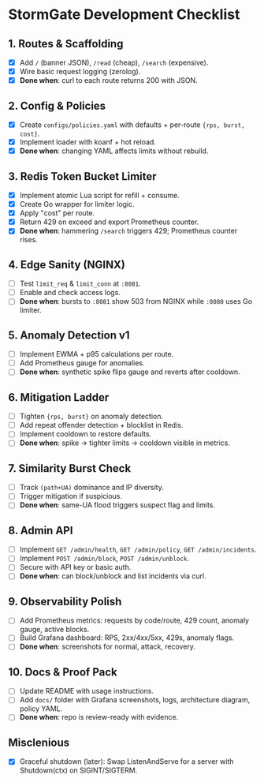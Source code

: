 # StormGate Development Checklist

## 1. Routes & Scaffolding
- [x] Add `/` (banner JSON), `/read` (cheap), `/search` (expensive).
- [x] Wire basic request logging (zerolog).
- [x] **Done when**: curl to each route returns 200 with JSON.

## 2. Config & Policies
- [x] Create `configs/policies.yaml` with defaults + per-route `{rps, burst, cost}`.
- [x] Implement loader with koanf + hot reload.
- [x] **Done when**: changing YAML affects limits without rebuild.

## 3. Redis Token Bucket Limiter
- [x] Implement atomic Lua script for refill + consume.
- [x] Create Go wrapper for limiter logic.
- [x] Apply "cost" per route.
- [x] Return 429 on exceed and export Prometheus counter.
- [x] **Done when**: hammering `/search` triggers 429; Prometheus counter rises.

## 4. Edge Sanity (NGINX)
- [ ] Test `limit_req` & `limit_conn` at `:8081`.
- [ ] Enable and check access logs.
- [ ] **Done when**: bursts to `:8081` show 503 from NGINX while `:8080` uses Go limiter.

## 5. Anomaly Detection v1
- [ ] Implement EWMA + p95 calculations per route.
- [ ] Add Prometheus gauge for anomalies.
- [ ] **Done when**: synthetic spike flips gauge and reverts after cooldown.

## 6. Mitigation Ladder
- [ ] Tighten `{rps, burst}` on anomaly detection.
- [ ] Add repeat offender detection + blocklist in Redis.
- [ ] Implement cooldown to restore defaults.
- [ ] **Done when**: spike → tighter limits → cooldown visible in metrics.

## 7. Similarity Burst Check
- [ ] Track `(path+UA)` dominance and IP diversity.
- [ ] Trigger mitigation if suspicious.
- [ ] **Done when**: same-UA flood triggers suspect flag and limits.

## 8. Admin API
- [ ] Implement `GET /admin/health`, `GET /admin/policy`, `GET /admin/incidents`.
- [ ] Implement `POST /admin/block`, `POST /admin/unblock`.
- [ ] Secure with API key or basic auth.
- [ ] **Done when**: can block/unblock and list incidents via curl.

## 9. Observability Polish
- [ ] Add Prometheus metrics: requests by code/route, 429 count, anomaly gauge, active blocks.
- [ ] Build Grafana dashboard: RPS, 2xx/4xx/5xx, 429s, anomaly flags.
- [ ] **Done when**: screenshots for normal, attack, recovery.

## 10. Docs & Proof Pack
- [ ] Update README with usage instructions.
- [ ] Add `docs/` folder with Grafana screenshots, logs, architecture diagram, policy YAML.
- [ ] **Done when**: repo is review-ready with evidence.

## Misclenious

- [x] Graceful shutdown (later): Swap ListenAndServe for a server with Shutdown(ctx) on SIGINT/SIGTERM.

